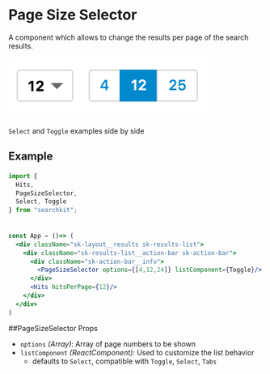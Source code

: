 # Page Size Selector
A component which allows to change the results per page of the search results.

<img src="./assets/page-size-selector.png" height="120px"/>

`Select` and `Toggle` examples side by side

## Example
```jsx
import {
  Hits,
  PageSizeSelector,
  Select, Toggle  
} from "searchkit";


const App = ()=> (
  <div className="sk-layout__results sk-results-list">
    <div className="sk-results-list__action-bar sk-action-bar">
      <div className="sk-action-bar__info">
        <PageSizeSelector options={[4,12,24]} listComponent={Toggle}/>
      </div>
      <Hits hitsPerPage={12}/>
    </div>
  </div>
)
```

##PageSizeSelector Props
- `options` *(Array<number>)*: Array of page numbers to be shown
- `listComponent` *(ReactComponent)*: Used to customize the list behavior
  - defaults to `Select`, compatible with `Toggle`, `Select`, `Tabs`

